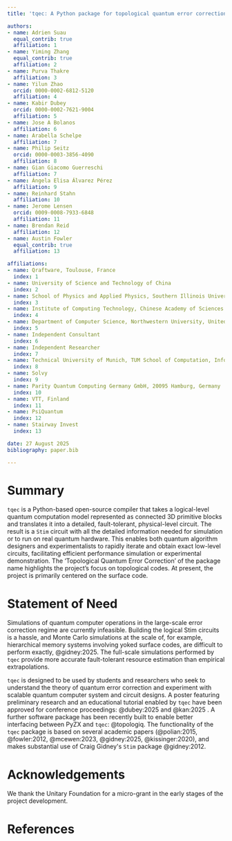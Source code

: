 ```yaml
---
title: 'tqec: A Python package for topological quantum error correction'

authors:
- name: Adrien Suau
  equal_contrib: true
  affiliation: 1
- name: Yiming Zhang
  equal_contrib: true
  affiliation: 2
- name: Purva Thakre
  affiliation: 3
- name: Yilun Zhao
  orcid: 0000-0002-6812-5120
  affiliation: 4
- name: Kabir Dubey
  orcid: 0000-0002-7621-9004
  affiliation: 5
- name: Jose A Bolanos
  affiliation: 6
- name: Arabella Schelpe
  affiliation: 7
- name: Philip Seitz
  orcid: 0000-0003-3856-4090
  affiliation: 8
- name: Gian Giacomo Guerreschi
  affiliation: 7
- name: Ángela Elisa Álvarez Pérez
  affiliation: 9
- name: Reinhard Stahn
  affiliation: 10
- name: Jerome Lensen
  orcid: 0009-0008-7933-6848
  affiliation: 11
- name: Brendan Reid
  affiliation: 12
- name: Austin Fowler
  equal_contrib: true
  affiliation: 13

affiliations:
- name: Qraftware, Toulouse, France
  index: 1
- name: University of Science and Technology of China
  index: 2
- name: School of Physics and Applied Physics, Southern Illinois University, Carbondale, IL, 62901, USA
  index: 3
- name: Institute of Computing Technology, Chinese Academy of Sciences
  index: 4
- name: Department of Computer Science, Northwestern University, United States
  index: 5
- name: Independent Consultant
  index: 6
- name: Independent Researcher
  index: 7
- name: Technical University of Munich, TUM School of Computation, Information and Technology
  index: 8
- name: Solvy
  index: 9
- name: Parity Quantum Computing Germany GmbH, 20095 Hamburg, Germany
  index: 10
- name: VTT, Finland
  index: 11
- name: PsiQuantum
  index: 12
- name: Stairway Invest
  index: 13

date: 27 August 2025
bibliography: paper.bib

---
```


# Summary

`tqec` is a Python-based open-source compiler that takes a logical-level quantum
computation model represented as connected 3D primitive blocks and translates it into a detailed,
fault-tolerant, physical-level circuit. The result is a `Stim` circuit with all the detailed
information needed for simulation or to run on real quantum hardware. This enables both quantum algorithm
designers and experimentalists to rapidly iterate and obtain exact low-level circuits, facilitating
efficient performance simulation or experimental demonstration. The ‘Topological Quantum Error Correction’
of the package name highlights the project’s focus on topological codes. At present, the project is
primarily centered on the surface code.

# Statement of Need

Simulations of quantum computer operations in the large-scale error correction regime are currently
infeasible. Building the logical Stim circuits is a hassle, and Monte Carlo simulations at the scale of,
for example, hierarchical memory systems involving yoked surface codes, are difficult to perform exactly, @gidney:2025.
The full-scale simulations performed by `tqec` provide more accurate fault-tolerant resource estimation
than empirical extrapolations.

`tqec` is designed to be used by students and researchers who seek to understand the theory of quantum
error correction and experiment with scalable quantum computer system and circuit designs. A poster featuring
preliminary research and an educational tutorial enabled by `tqec` have been approved for conference
proceedings: @dubey:2025 and @kan:2025 . A further software package has been recently built to enable better interfacing
between PyZX and `tqec`: @topologiq. The functionality of the `tqec` package is based on several
academic papers (@polian:2015, @fowler:2012, @mcewen:2023, @gidney:2025, @kissinger:2020), and makes
substantial use of Craig Gidney's `Stim` package @gidney:2012.

# Acknowledgements

We thank the Unitary Foundation for a micro-grant in the early stages of the project development.

# References
